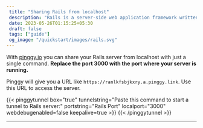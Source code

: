 ```yaml
---
 title: "Sharing Rails from localhost"
 description: "Rails is a server-side web application framework written in Ruby." 
 date: 2023-05-26T01:15:25+05:30 
 draft: false 
 tags: ["guide"]
 og_image: "/quickstart/images/rails.svg"
---
```


With [pinggy.io](https://pinggy.io) you can share your Rails server from localhost with just a single command. **Replace the port 3000 with the port where your server is running.**

Pinggy will give you a URL like `https://ranlkfsbjkxry.a.pinggy.link`. Use this URL to access the server.

{{< pinggytunnel box="true" tunnelstring="Paste this command to start a tunnel to Rails server:" portstring="Rails Port" localport="3000" webdebugenabled=false keepalive=true >}}
{{< /pinggytunnel >}}

<hr>
